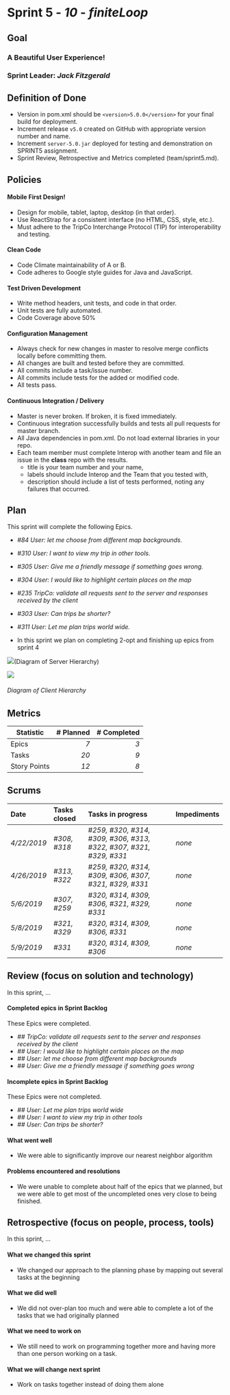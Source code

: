# Sprint 5 - *10* - *finiteLoop*

## Goal

### A Beautiful User Experience!
### Sprint Leader: *Jack Fitzgerald*

## Definition of Done

* Version in pom.xml should be `<version>5.0.0</version>` for your final build for deployment.
* Increment release `v5.0` created on GitHub with appropriate version number and name.
* Increment `server-5.0.jar` deployed for testing and demonstration on SPRINT5 assignment.
* Sprint Review, Retrospective and Metrics completed (team/sprint5.md).


## Policies

#### Mobile First Design!
* Design for mobile, tablet, laptop, desktop (in that order).
* Use ReactStrap for a consistent interface (no HTML, CSS, style, etc.).
* Must adhere to the TripCo Interchange Protocol (TIP) for interoperability and testing.
#### Clean Code
* Code Climate maintainability of A or B.
* Code adheres to Google style guides for Java and JavaScript.
#### Test Driven Development
* Write method headers, unit tests, and code in that order.
* Unit tests are fully automated.
* Code Coverage above 50%
#### Configuration Management
* Always check for new changes in master to resolve merge conflicts locally before committing them.
* All changes are built and tested before they are committed.
* All commits include a task/issue number.
* All commits include tests for the added or modified code.
* All tests pass.
#### Continuous Integration / Delivery 
* Master is never broken.  If broken, it is fixed immediately.
* Continuous integration successfully builds and tests all pull requests for master branch.
* All Java dependencies in pom.xml.  Do not load external libraries in your repo. 
* Each team member must complete Interop with another team and file an issue in the **class** repo with the results.
  * title is your team number and your name, 
  * labels should include Interop and the Team that you tested with, 
  * description should include a list of tests performed, noting any failures that occurred.

## Plan

This sprint will complete the following Epics.

* *#84 User: let me choose from different map backgrounds.* 
* *#310 User: I want to view my trip in other tools.* 
* *#305 User: Give me a friendly message if something goes wrong.*  
* *#304 User: I would like to highlight certain places on the map* 
* *#235 TripCo: validate all requests sent to the server and responses received by the client*  
* *#303 User: Can trips be shorter?* 
* *#311 User: Let me plan trips world wide.* 


* In this sprint we plan on completing 2-opt and finishing up epics from sprint 4

![](images/ServerDiagram.jpeg)(Diagram of Server Hierarchy)

![](images/sprint5clientDiagram.jpg)
###### *Diagram of Client Hierarchy*

## Metrics

| Statistic | # Planned | # Completed |
| --- | ---: | ---: |
| Epics | *7* | *3* |
| Tasks |  *20*   | *9* | 
| Story Points |  *12*  | *8* | 

## Scrums

| Date | Tasks closed  | Tasks in progress | Impediments |
| :--- | :--- | :--- | :--- |
| *4/22/2019* | *#308, #318* | *#259, #320, #314, #309, #306, #313, #322, #307, #321, #329, #331* | *none* | 
| *4/26/2019* | *#313, #322* | *#259, #320, #314, #309, #306, #307, #321, #329, #331* | *none* |
| *5/6/2019* | *#307, #259* | *#320, #314, #309, #306, #321, #329, #331* | *none* |
| *5/8/2019* | *#321, #329* | *#320, #314, #309, #306, #331* | *none* |
| *5/9/2019* | *#331* | *#320, #314, #309, #306* | *none* |
## Review (focus on solution and technology)

In this sprint, ...

#### Completed epics in Sprint Backlog 

These Epics were completed.

* *## TripCo: validate all requests sent to the server and responses received by the client*
* *## User: I would like to highlight certain places on the map*
* *## User: let me choose from different map backgrounds*
* *## User: Give me a friendly message if something goes wrong*

#### Incomplete epics in Sprint Backlog 

These Epics were not completed.

* *## User: Let me plan trips world wide*
* *## User: I want to view my trip in other tools*
* *## User: Can trips be shorter?*

#### What went well

* We were able to significantly improve our nearest neighbor algorithm

#### Problems encountered and resolutions

* We were unable to complete about half of the epics that we planned, but we were able to get most of the uncompleted ones
very close to being finished. 

## Retrospective (focus on people, process, tools)

In this sprint, ...

#### What we changed this sprint

* We changed our approach to the planning phase by mapping out several tasks at the beginning

#### What we did well

* We did not over-plan too much and were able to complete a lot of the tasks that we had originally planned

#### What we need to work on

* We still need to work on programming together more and having more than one person working on a task. 

#### What we will change next sprint 

* Work on tasks together instead of doing them alone